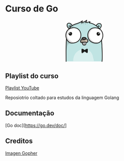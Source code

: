 # Curso de Go

<div align="center">
  <img src="BLUE_GOPHER.png" width="120" />
</div>

## Playlist do curso

[Playlist YouTube](https://www.youtube.com/playlist?list=PLCKpcjBB_VlBsxJ9IseNxFllf-UFEXOdg)

Reposiotrio coltado para estudos da linguagem Golang

## Documentação

[Go doc][https://go.dev/doc/]

## Creditos

[Imagen Gopher](https://github.com/ashleymcnamara/gophers)
